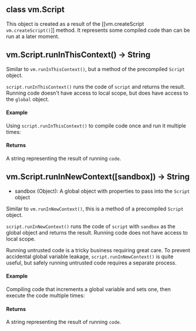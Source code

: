 
## class vm.Script

This object is created as a result of the [[vm.createScript `vm.createScript()`]] method. It represents some compiled code than can be run at a later moment.





## vm.Script.runInThisContext() -> String

Similar to `vm.runInThisContext()`, but a method of the precompiled `Script` object.

`script.runInThisContext()` runs the code of `script` and returns the result. Running code doesn't have access to local scope, but does have access to the `global` object.

#### Example

Using `script.runInThisContext()` to compile code once and run it multiple times:

<script src='http://snippets.c9.io/github.com/c9/nodemanual.org-examples/nodejs_ref_guide/vm/vm.Script.runInThisContext.js?linestart=3&lineend=0&showlines=false' defer='defer'></script>

#### Returns

A string representing the result of running `code`.

 



## vm.Script.runInNewContext([sandbox]) -> String
- sandbox (Object): A global object with properties to pass into the `Script` object

Similar to `vm.runInNewContext()`, this is a method of a precompiled `Script` object.

`script.runInNewContext()` runs the code of `script` with `sandbox` as the global object and returns the result. Running code does not have access to local scope.

<Warning>Running untrusted code is a tricky business requiring great care.  To prevent accidental global variable leakage, `script.runInNewContext()` is quite useful, but safely running untrusted code requires a separate process.</Warning>

#### Example

Compiling code that increments a global variable and sets one, then execute the code multiple times:

<script src='http://snippets.c9.io/github.com/c9/nodemanual.org-examples/nodejs_ref_guide/vm/vm.Script.runInNewContext.js?linestart=3&lineend=0&showlines=false' defer='defer'></script>

#### Returns

A string representing the result of running `code`.

 

